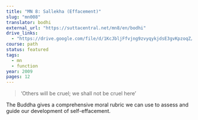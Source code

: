 ```yaml
---
title: "MN 8: Sallekha (Effacement)"
slug: "mn008"
translator: bodhi
external_url: "https://suttacentral.net/mn8/en/bodhi"
drive_links:
  - "https://drive.google.com/file/d/1KcJbljFfvjng9zvyqykjdsE3gvKpzoqZ/view?usp=drivesdk"
course: path
status: featured
tags:
  - mn
  - function
year: 2009
pages: 12
---
```


> ‘Others will be cruel; we shall not be cruel here’

The Buddha gives a comprehensive moral rubric we can use to assess and guide our development of self-effacement.
